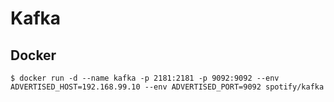 # Kafka


## Docker 

```docer
$ docker run -d --name kafka -p 2181:2181 -p 9092:9092 --env ADVERTISED_HOST=192.168.99.10 --env ADVERTISED_PORT=9092 spotify/kafka

```